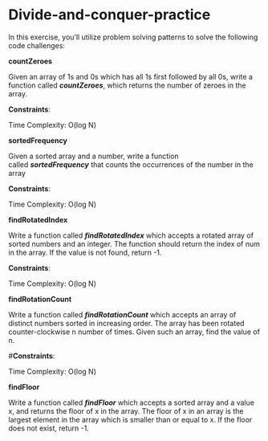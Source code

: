 # Divide-and-conquer-practice
In this exercise, you’ll utilize problem solving patterns to solve the following code challenges:

 **countZeroes**

Given an array of 1s and 0s which has all 1s first followed by all 0s, write a function called ***countZeroes***, which returns the number of zeroes in the array.

**Constraints**:

Time Complexity: O(log N)

**sortedFrequency**

Given a sorted array and a number, write a function called ***sortedFrequency*** that counts the occurrences of the number in the array

**Constraints**:

Time Complexity: O(log N)

**findRotatedIndex**

Write a function called ***findRotatedIndex*** which accepts a rotated array of sorted numbers and an integer. The function should return the index of num in the array. If the value is not found, return -1.

**Constraints**:

Time Complexity: O(log N)

**findRotationCount**

Write a function called ***findRotationCount*** which accepts an array of distinct numbers sorted in increasing order. The array has been rotated counter-clockwise n number of times. Given such an array, find the value of n.

#**Constraints**:

Time Complexity: O(log N)

 **findFloor**

Write a function called ***findFloor*** which accepts a sorted array and a value x, and returns the floor of x in the array. The floor of x in an array is the largest element in the array which is smaller than or equal to x. If the floor does not exist, return -1.
